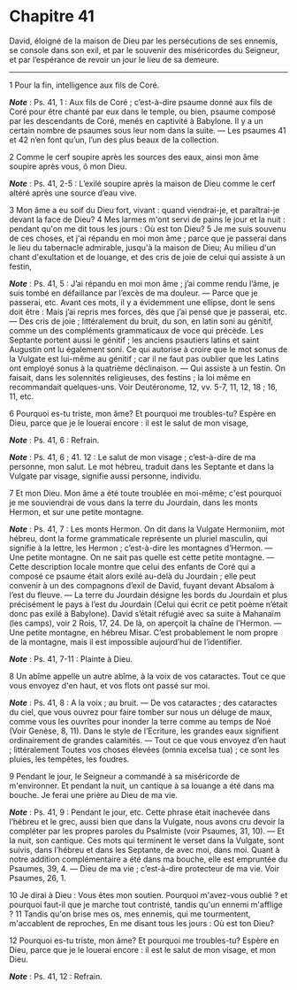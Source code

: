 # Chapitre 41

David, éloigné de la maison de Dieu par les persécutions de ses ennemis, se console dans son exil, et par le souvenir des miséricordes du Seigneur, et par l’espérance de revoir un jour le lieu de sa demeure.

***

1 Pour la fin, intelligence aux fils de Coré.

***Note*** :  Ps. 41, 1 : Aux fils de Coré ; c’est-à-dire psaume donné aux fils de Coré pour être chanté par eux dans le temple, ou bien, psaume composé par les descendants de Coré, menés en captivité à Babylone. Il y a un certain nombre de psaumes sous leur nom dans la suite. ― Les psaumes 41 et 42 n’en font qu’un, l’un des plus beaux de la collection.


2 Comme le cerf soupire après les sources des eaux, ainsi mon âme soupire après vous, ô mon Dieu.

***Note*** :  Ps. 41, 2-5 : L’exilé soupire après la maison de Dieu comme le cerf altéré après une source d’eau vive.

3 Mon âme a eu soif du Dieu fort, vivant : quand viendrai-je, et paraîtrai-je devant la face de Dieu? 4 Mes larmes m'ont servi de pains le jour et la nuit : pendant qu'on me dit tous les jours : Où est ton Dieu? 5 Je me suis souvenu de ces choses, et j'ai répandu en moi mon âme ; parce que je passerai dans le lieu du tabernacle admirable, jusqu'à la maison de Dieu; Au milieu d'un chant d'exultation et de louange, et des cris de joie de celui qui assiste à un festin,

***Note*** :  Ps. 41, 5 : J’ai répandu en moi mon âme ; j’ai comme rendu l’âme, je suis tombé en défaillance par l’excès de ma douleur. ― Parce que je passerai, etc. Avant ces mots, il y a évidemment une ellipse, dont le sens doit être : Mais j’ai repris mes forces, dès que j’ai pensé que je passerai, etc. ― Des cris de joie ; littéralement du bruit, du son, en latin soni au génitif, comme un des compléments grammaticaux de voce qui précède. Les Septante portent aussi le génitif ; les anciens psautiers latins et saint Augustin ont lu également soni. Ce qui autorise à croire que le mot sonus de la Vulgate est lui-même au génitif ; car il ne faut pas oublier que les Latins ont employé sonus à la quatrième déclinaison. ― Qui assiste à un festin. On faisait, dans les solennités religieuses, des festins ; la loi même en recommandait quelques-uns. Voir Deutéronome, 12, vv. 5-7, 11, 12, 18 ; 16, 11, etc.


6 Pourquoi es-tu triste, mon âme? Et pourquoi me troubles-tu? Espère en Dieu, parce que je le louerai encore : il est le salut de mon visage,

***Note*** :  Ps. 41, 6 : Refrain.

***Note*** :  Ps. 41, 6 ; 41. 12 : Le salut de mon visage ; c’est-à-dire de ma personne, mon salut. Le mot hébreu, traduit dans les Septante et dans la Vulgate par visage, signifie aussi personne, individu.


7 Et mon Dieu. Mon âme a été toute troublée en moi-même; c'est pourquoi je me souviendrai de vous dans la terre du Jourdain, dans les monts Hermon, et sur une petite montagne.

***Note*** :  Ps. 41, 7 : Les monts Hermon. On dit dans la Vulgate Hermoniim, mot hébreu, dont la forme grammaticale représente un pluriel masculin, qui signifie à la lettre, les Hermon ; c’est-à-dire les montagnes d’Hermon. ― Une petite montagne. On ne sait pas quelle est cette petite montagne. ― Cette description locale montre que celui des enfants de Coré qui a composé ce psaume était alors exilé au-delà du Jourdain ; elle peut convenir à un des compagnons d’exil de David, fuyant devant Absalom à l’est du fleuve. ― La terre du Jourdain désigne les bords du Jourdain et plus précisément le pays à l’est du Jourdain (Celui qui écrit ce petit poème n’était donc pas exilé à Babylone). David s’était réfugié avec sa suite à Mahanaïm (les camps), voir 2 Rois, 17, 24. De là, on aperçoit la chaîne de l’Hermon. ― Une petite montagne, en hébreu Misar. C’est probablement le nom propre de la montagne, mais il est impossible aujourd’hui de l’identifier.

***Note*** :  Ps. 41, 7-11 : Plainte à Dieu.

8 Un abîme appelle un autre abîme, à la voix de vos cataractes. Tout ce que vous envoyez d'en haut, et vos flots ont passé sur moi.

***Note*** :  Ps. 41, 8 : A la voix ; au bruit. ― De vos cataractes ; des cataractes du ciel, que vous ouvrez pour faire tomber sur nous un déluge de maux, comme vous les ouvrîtes pour inonder la terre comme au temps de Noé (Voir Genèse, 8, 11). Dans le style de l’Ecriture, les grandes eaux signifient ordinairement de grandes calamités. ― Tout ce que vous envoyez d’en haut ; littéralement Toutes vos choses élevées (omnia excelsa tua) ; ce sont les pluies, les tempêtes, les foudres.

9 Pendant le jour, le Seigneur a commandé à sa miséricorde de m'environner. Et pendant la nuit, un cantique à sa louange a été dans ma bouche. Je ferai une prière au Dieu de ma vie.

***Note*** :  Ps. 41, 9 : Pendant le jour, etc. Cette phrase était inachevée dans l’hébreu et le grec, aussi bien que dans la Vulgate, nous avons cru devoir la compléter par les propres paroles du Psalmiste (voir Psaumes, 31, 10). ― Et la nuit, son cantique. Ces mots qui terminent le verset dans la Vulgate, sont suivis, dans l’hébreu et dans les Septante, de avec moi, dans moi. Quant à notre addition complémentaire a été dans ma bouche, elle est empruntée du Psaumes, 39, 4. ― Dieu de ma vie ; c’est-à-dire protecteur de ma vie. Voir Psaumes, 26, 1.

10 Je dirai à Dieu : Vous êtes mon soutien. Pourquoi m'avez-vous oublié ? et pourquoi faut-il que je marche tout contristé, tandis qu'un ennemi m'afflige ? 11 Tandis qu'on brise mes os, mes ennemis, qui me tourmentent, m'accablent de reproches, En me disant tous les jours : Où est ton Dieu?


12 Pourquoi es-tu triste, mon âme? Et pourquoi me troubles-tu? Espère en Dieu, parce que je le louerai encore : il est le salut de mon visage, et mon Dieu.

***Note*** :  Ps. 41, 12 : Refrain.

